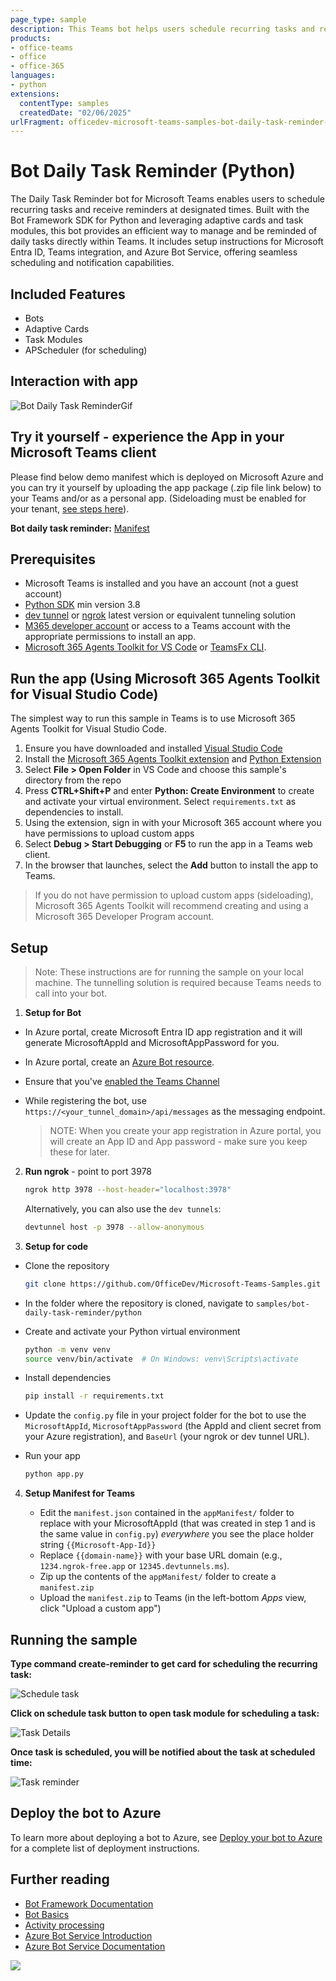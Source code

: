 ```yaml
---
page_type: sample
description: This Teams bot helps users schedule recurring tasks and receive reminders at specified times. It supports adaptive cards and task modules, utilizing APScheduler to manage reminders.
products:
- office-teams
- office
- office-365
languages:
- python
extensions:
  contentType: samples
  createdDate: "02/06/2025"
urlFragment: officedev-microsoft-teams-samples-bot-daily-task-reminder-python
---
```


# Bot Daily Task Reminder (Python)

The Daily Task Reminder bot for Microsoft Teams enables users to schedule recurring tasks and receive reminders at designated times. Built with the Bot Framework SDK for Python and leveraging adaptive cards and task modules, this bot provides an efficient way to manage and be reminded of daily tasks directly within Teams. It includes setup instructions for Microsoft Entra ID, Teams integration, and Azure Bot Service, offering seamless scheduling and notification capabilities.

## Included Features
* Bots
* Adaptive Cards
* Task Modules
* APScheduler (for scheduling)

## Interaction with app

![Bot Daily Task ReminderGif ](Images/BotDailyTaskReminder.gif)

## Try it yourself - experience the App in your Microsoft Teams client

Please find below demo manifest which is deployed on Microsoft Azure and you can try it yourself by uploading the app package (.zip file link below) to your Teams and/or as a personal app. (Sideloading must be enabled for your tenant, [see steps here](https://docs.microsoft.com/microsoftteams/platform/concepts/build-and-test/prepare-your-o365-tenant#enable-custom-teams-apps-and-turn-on-custom-app-uploading)).

**Bot daily task reminder:** [Manifest](/samples/bot-daily-task-reminder/python/appManifest/Bot-Daily-Task-Reminder.zip)

## Prerequisites

- Microsoft Teams is installed and you have an account (not a guest account)
- [Python SDK](https://www.python.org/downloads/) min version 3.8
- [dev tunnel](https://learn.microsoft.com/en-us/azure/developer/dev-tunnels/get-started?tabs=windows) or [ngrok](https://ngrok.com/download) latest version or equivalent tunneling solution
- [M365 developer account](https://docs.microsoft.com/microsoftteams/platform/concepts/build-and-test/prepare-your-o365-tenant) or access to a Teams account with the appropriate permissions to install an app.
- [Microsoft 365 Agents Toolkit for VS Code](https://marketplace.visualstudio.com/items?itemName=TeamsDevApp.ms-teams-vscode-extension) or [TeamsFx CLI](https://learn.microsoft.com/microsoftteams/platform/toolkit/teamsfx-cli?pivots=version-one).

## Run the app (Using Microsoft 365 Agents Toolkit for Visual Studio Code)

The simplest way to run this sample in Teams is to use Microsoft 365 Agents Toolkit for Visual Studio Code.

1. Ensure you have downloaded and installed [Visual Studio Code](https://code.visualstudio.com/docs/setup/setup-overview)
2. Install the [Microsoft 365 Agents Toolkit extension](https://marketplace.visualstudio.com/items?itemName=TeamsDevApp.ms-teams-vscode-extension) and [Python Extension](https://marketplace.visualstudio.com/items?itemName=ms-python.python)
3. Select **File > Open Folder** in VS Code and choose this sample's directory from the repo
4. Press **CTRL+Shift+P** and enter **Python: Create Environment** to create and activate your virtual environment. Select `requirements.txt` as dependencies to install.
5. Using the extension, sign in with your Microsoft 365 account where you have permissions to upload custom apps
6. Select **Debug > Start Debugging** or **F5** to run the app in a Teams web client.
7. In the browser that launches, select the **Add** button to install the app to Teams.

> If you do not have permission to upload custom apps (sideloading), Microsoft 365 Agents Toolkit will recommend creating and using a Microsoft 365 Developer Program account.

## Setup

> Note: These instructions are for running the sample on your local machine. The tunnelling solution is required because Teams needs to call into your bot.

1) **Setup for Bot**
- In Azure portal, create Microsoft Entra ID app registration and it will generate MicrosoftAppId and MicrosoftAppPassword for you.
- In Azure portal, create an [Azure Bot resource](https://docs.microsoft.com/azure/bot-service/bot-builder-authentication?view=azure-bot-service-4.0&tabs=python).
- Ensure that you've [enabled the Teams Channel](https://docs.microsoft.com/azure/bot-service/channel-connect-teams?view=azure-bot-service-4.0)
- While registering the bot, use `https://<your_tunnel_domain>/api/messages` as the messaging endpoint.

    > NOTE: When you create your app registration in Azure portal, you will create an App ID and App password - make sure you keep these for later.

2) **Run ngrok** - point to port 3978

   ```bash
   ngrok http 3978 --host-header="localhost:3978"
   ```

   Alternatively, you can also use the `dev tunnels`:

   ```bash
   devtunnel host -p 3978 --allow-anonymous
   ```

3) **Setup for code**
- Clone the repository

    ```bash
    git clone https://github.com/OfficeDev/Microsoft-Teams-Samples.git
    ```

- In the folder where the repository is cloned, navigate to `samples/bot-daily-task-reminder/python`

- Create and activate your Python virtual environment

    ```bash
    python -m venv venv
    source venv/bin/activate  # On Windows: venv\Scripts\activate
    ```

- Install dependencies

    ```bash
    pip install -r requirements.txt
    ```

- Update the `config.py` file in your project folder for the bot to use the `MicrosoftAppId`, `MicrosoftAppPassword` (the AppId and client secret from your Azure registration), and `BaseUrl` (your ngrok or dev tunnel URL).

- Run your app

    ```bash
    python app.py
    ```

4) **Setup Manifest for Teams**

    - Edit the `manifest.json` contained in the `appManifest/` folder to replace with your MicrosoftAppId (that was created in step 1 and is the same value in `config.py`) *everywhere* you see the place holder string `{{Microsoft-App-Id}}`
    - Replace `{{domain-name}}` with your base URL domain (e.g., `1234.ngrok-free.app` or `12345.devtunnels.ms`).
    - Zip up the contents of the `appManifest/` folder to create a `manifest.zip`
    - Upload the `manifest.zip` to Teams (in the left-bottom *Apps* view, click "Upload a custom app")

## Running the sample

**Type command create-reminder to get card for scheduling the recurring task:**

![Schedule task ](Images/ScheduleTaskCard.png)

**Click on schedule task button to open task module for scheduling a task:**

![Task Details ](Images/ScheduleTask.png)

**Once task is scheduled, you will be notified about the task at scheduled time:**

![Task reminder](Images/TaskReminder.png)

## Deploy the bot to Azure

To learn more about deploying a bot to Azure, see [Deploy your bot to Azure](https://aka.ms/azuredeployment) for a complete list of deployment instructions.

## Further reading

- [Bot Framework Documentation](https://docs.botframework.com)
- [Bot Basics](https://docs.microsoft.com/azure/bot-service/bot-builder-basics?view=azure-bot-service-4.0)
- [Activity processing](https://docs.microsoft.com/azure/bot-service/bot-builder-concept-activity-processing?view=azure-bot-service-4.0)
- [Azure Bot Service Introduction](https://docs.microsoft.com/azure/bot-service/bot-service-overview-introduction?view=azure-bot-service-4.0)
- [Azure Bot Service Documentation](https://docs.microsoft.com/azure/bot-service/?view=azure-bot-service-4.0)

<img src="https://pnptelemetry.azurewebsites.net/microsoft-teams-samples/samples/bot-daily-task-reminder-python" />